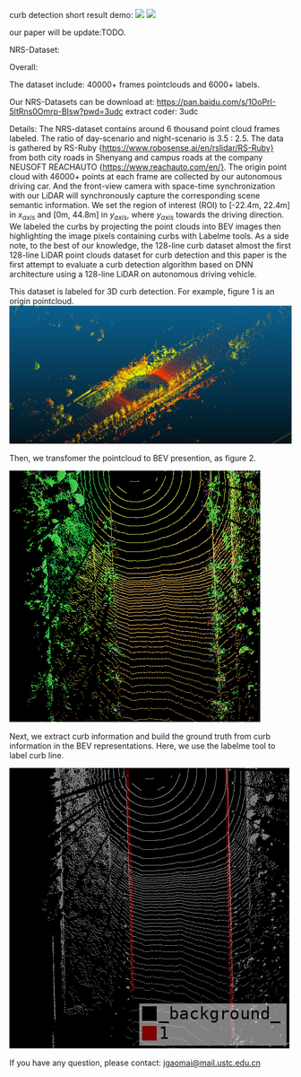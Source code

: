 curb detection short result demo:
![](https://github.com/STWin1/curb/blob/main/result/result.gif)
![](http://www.baidu.com/img/bdlogo.gif)  

our paper will be update:TODO.

NRS-Dataset:

Overall:

The dataset include: 40000+ frames pointclouds and 6000+ labels.

Our NRS-Datasets can be download at: https://pan.baidu.com/s/1OoPrI-5ltRns0Omrp-BIsw?pwd=3udc extract coder: 3udc

Details:
The NRS-dataset contains around 6 thousand point cloud frames labeled. The ratio of day-scenario and night-scenario is 3.5 : 2.5. The data is gathered by RS-Ruby {https://www.robosense.ai/en/rslidar/RS-Ruby} from both city roads in Shenyang and campus roads at the company 
NEUSOFT REACHAUTO {https://www.reachauto.com/en/}.
The origin point cloud with 46000+ points at each frame are collected by our autonomous driving car. And the front-view camera with space-time synchronization with our LiDAR will synchronously capture the corresponding scene semantic information. We set the region of interest (ROI) to 
[-22.4m, 22.4m] in $x_{axis}$ and [0m, 44.8m] in $y_{axis}$, where $y_{axis}$ towards the driving direction. We labeled the curbs by projecting the point clouds into BEV images then highlighting the image pixels containing curbs with Labelme tools. As a side note, to the best of our knowledge, the 128-line curb dataset almost the first 128-line LiDAR point 
clouds dataset for curb detection and this paper is the first attempt to evaluate a curb detection algorithm based on DNN architecture using a 128-line LiDAR on autonomous driving vehicle.

This dataset is labeled for 3D curb detection. For example, figure 1 is an origin pointcloud. 
![pointcloud37.png](./image/pointcloud37.png)
<!-- ![pointcloud37.png](https://github.com/STWin1/curb/blob/main/image/pointcloud37.png) -->

Then, we transfomer the pointcloud to BEV presention, as figure 2.

![image](https://github.com/STWin1/curb/blob/main/image/pointBEV_0037.png)

Next, we extract curb information and build the ground truth from curb information in the BEV representations. Here, we use the labelme tool to label curb line.

![image](https://github.com/STWin1/curb/blob/main/image/20220705102852_Sunny_City_Day_0037.png)

If you have any question, please contact: jgaomai@mail.ustc.edu.cn
